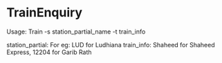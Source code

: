 TrainEnquiry
============
Usage: Train -s station_partial_name -t train_info

 station_partial: For eg: LUD for Ludhiana
 train_info: Shaheed for Shaheed Express, 12204 for Garib Rath

